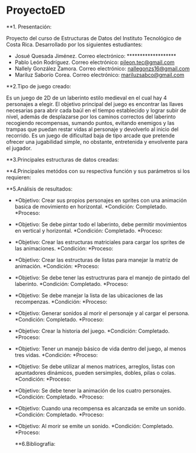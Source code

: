 # ProyectoED
 **1. Presentación:
  
Proyecto del curso de Estructuras de Datos del Instituto Tecnológico de Costa Rica. Desarrollado por los siguientes estudiantes:
  * Josué Quesada Jiménez. 
     Correo electrónico: *******************
  * Pablo León Rodríguez. 
     Correo electrónico: pjleon.tec@gmail.com
  * Nallely González Zamora. 
     Correo electrónico: nallegonzs16@gmail.com
  * Mariluz Saborío Corea. 
     Correo electrónico: mariluzsabco@gmail.com

 **2.Tipo de juego creado:
  
Es un juego de 2D de un laberinto estilo medieval en el cual hay 4 personajes a elegir. El objetivo principal del juego es encontrar las llaves necesarias para abrir cada baúl en el tiempo establecido y lograr subir de nivel, además de desplazarse por los caminos correctos del laberinto recogiendo recompensas, sumando puntos, evitando enemigos y las trampas que puedan restar vidas al personaje y devolverlo al inicio del recorrido. Es un juego de dificultad baja de tipo arcade que pretende ofrecer una jugabilidad simple, no obstante, entretenida y envolvente para el jugador.

  **3.Principales estructuras de datos creadas:
  
  **4.Principales metódos con su respectiva función y sus parámetros si los requieren:
  
  **5.Análisis de resultados:	
  
* *Objetivo: 
Crear sus propios personajes en sprites con una animación basica de movimiento en horizontal.
   *Condición: Completado.
   *Proceso:
   
* *Objetivo: Se debe pintar todo el laberinto, debe permitir movimientos en vertical y horizontal.
   *Condición: Completado.
   *Proceso:
   
* *Objetivo: Crear las estructuras matriciales para cargar los sprites de las animaciones.
   *Condición:
   *Proceso:
  
* *Objetivo: Crear las estructuras de listas para manejar la matriz de animación.
   *Condición:
   *Proceso:
   
* *Objetivo: Se debe tener las estructruras para el manejo de pintado del laberinto.
   *Condición: Completado.
   *Proceso:
   
* *Objetivo: Se debe manejar la lista de las ubicaciones de las recompenzas.
   *Condición:
   *Proceso:
   
* *Objetivo: Generar sonidos al morir el personaje y al cargar el persona.
   *Condición: Completado.
   *Proceso:
   
* *Objetivo: Crear la historia del juego.
   *Condición: Completado.
   *Proceso:
   
* *Objetivo: Tener un manejo básico de vida dentro del juego, al menos tres vidas.
   *Condición:
   *Proceso:
   
* *Objetivo: Se debe utilizar al menos matrices, arreglos, listas con apuntadores dinámicos, pueden sersimples, dobles, pilas o colas.
   *Condición:
   *Proceso:

* *Objetivo: Se debe tener la animación de los cuatro personajes.
   *Condición: Completado.
   *Proceso:

* *Objetivo: Cuando una recompensa es alcanzada se emite un sonido.
   *Condición: Completado.
   *Proceso:
   
* *Objetivo: Al morir se emite un sonido.
   *Condición: Completado.
   *Proceso:
   
  **6.Bibliografía:
